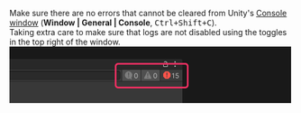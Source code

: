 Make sure there are no errors that cannot be cleared from Unity's [Console window](https://docs.unity3d.com/Manual/Console.html) (**Window | General | Console**, <kbd>Ctrl+Shift+C</kbd>).  
Taking extra care to make sure that logs are not disabled using the toggles in the top right of the window.  
![console toggles](console-toggles.png)  